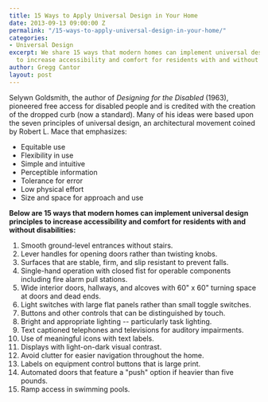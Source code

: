 ```yaml
---
title: 15 Ways to Apply Universal Design in Your Home
date: 2013-09-13 09:00:00 Z
permalink: "/15-ways-to-apply-universal-design-in-your-home/"
categories:
- Universal Design
excerpt: We share 15 ways that modern homes can implement universal design principles
  to increase accessibility and comfort for residents with and without disabilities
author: Gregg Cantor
layout: post
---
```


Selywn Goldsmith, the author of <em>Designing for the Disabled</em> (1963), pioneered free access for disabled people and is credited with the creation of the dropped curb (now a standard). Many of his ideas were based upon the seven principles of universal design, an architectural movement coined by Robert L. Mace that emphasizes:
<ul>
	<li>Equitable use</li>
	<li>Flexibility in use</li>
	<li>Simple and intuitive</li>
	<li>Perceptible information</li>
	<li>Tolerance for error</li>
	<li>Low physical effort</li>
	<li>Size and space for approach and use</li>
</ul>

**Below are 15 ways that modern homes can implement universal design principles to increase accessibility and comfort for residents with and without disabilities:**

<ol>
	<li>Smooth ground-level entrances without stairs.</li>
	<li>Lever handles for opening doors rather than twisting knobs.</li>
	<li>Surfaces that are stable, firm, and slip resistant to prevent falls.</li>
	<li>Single-hand operation with closed fist for operable components including fire alarm pull stations.</li>
	<li>Wide interior doors, hallways, and alcoves with 60" x 60" turning space at doors and dead ends.</li>
	<li>Light switches with large flat panels rather than small toggle switches.</li>
	<li>Buttons and other controls that can be distinguished by touch.</li>
	<li>Bright and appropriate lighting -- particularly task lighting.</li>
	<li>Text captioned telephones and televisions for auditory impairments.</li>
	<li>Use of meaningful icons with text labels.</li>
	<li>Displays with light-on-dark visual contrast.</li>
	<li>Avoid clutter for easier navigation throughout the home.</li>
	<li>Labels on equipment control buttons that is large print.</li>
	<li>Automated doors that feature a "push" option if heavier than five pounds.</li>
	<li>Ramp access in swimming pools.</li>
</ol>
